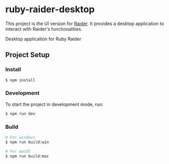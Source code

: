 # ruby-raider-desktop

This project is the UI version for [Raider](https://github.com/RaiderHQ/Raider). It provides a desktop application to interact with Raider's functionalities.

Desktop application for Ruby Raider

## Project Setup

### Install

```bash
$ npm install
```

### Development

To start the project in development mode, run:

```bash
$ npm run dev
```

### Build

```bash
# For windows
$ npm run build:win

# For macOS
$ npm run build:mac
